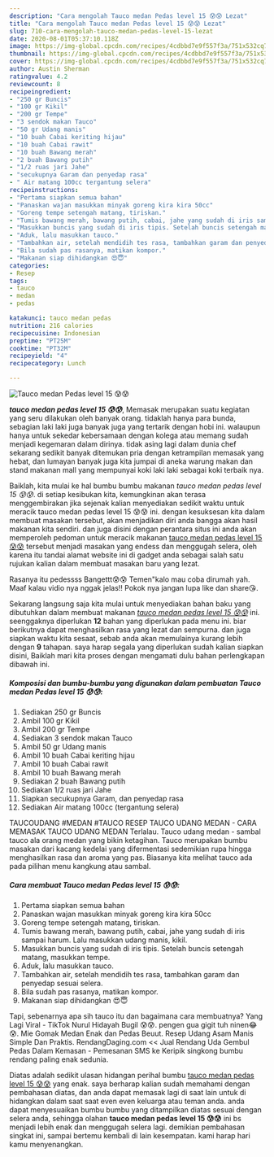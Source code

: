 ```yaml
---
description: "Cara mengolah Tauco medan Pedas level 15 😰😰 Lezat"
title: "Cara mengolah Tauco medan Pedas level 15 😰😰 Lezat"
slug: 710-cara-mengolah-tauco-medan-pedas-level-15-lezat
date: 2020-08-01T05:37:10.118Z
image: https://img-global.cpcdn.com/recipes/4cdbbd7e9f557f3a/751x532cq70/tauco-medan-pedas-level-15-😰😰-foto-resep-utama.jpg
thumbnail: https://img-global.cpcdn.com/recipes/4cdbbd7e9f557f3a/751x532cq70/tauco-medan-pedas-level-15-😰😰-foto-resep-utama.jpg
cover: https://img-global.cpcdn.com/recipes/4cdbbd7e9f557f3a/751x532cq70/tauco-medan-pedas-level-15-😰😰-foto-resep-utama.jpg
author: Austin Sherman
ratingvalue: 4.2
reviewcount: 8
recipeingredient:
- "250 gr Buncis"
- "100 gr Kikil"
- "200 gr Tempe"
- "3 sendok makan Tauco"
- "50 gr Udang manis"
- "10 buah Cabai keriting hijau"
- "10 buah Cabai rawit"
- "10 buah Bawang merah"
- "2 buah Bawang putih"
- "1/2 ruas jari Jahe"
- "secukupnya Garam dan penyedap rasa"
- " Air matang 100cc tergantung selera"
recipeinstructions:
- "Pertama siapkan semua bahan"
- "Panaskan wajan masukkan minyak goreng kira kira 50cc"
- "Goreng tempe setengah matang, tiriskan."
- "Tumis bawang merah, bawang putih, cabai, jahe yang sudah di iris sampai harum. Lalu masukkan udang manis, kikil."
- "Masukkan buncis yang sudah di iris tipis. Setelah buncis setengah matang, masukkan tempe."
- "Aduk, lalu masukkan tauco."
- "Tambahkan air, setelah mendidih tes rasa, tambahkan garam dan penyedap sesuai selera."
- "Bila sudah pas rasanya, matikan kompor."
- "Makanan siap dihidangkan 😍😇"
categories:
- Resep
tags:
- tauco
- medan
- pedas

katakunci: tauco medan pedas 
nutrition: 216 calories
recipecuisine: Indonesian
preptime: "PT25M"
cooktime: "PT32M"
recipeyield: "4"
recipecategory: Lunch

---
```



![Tauco medan Pedas level 15 😰😰](https://img-global.cpcdn.com/recipes/4cdbbd7e9f557f3a/751x532cq70/tauco-medan-pedas-level-15-😰😰-foto-resep-utama.jpg)

<b><i>tauco medan pedas level 15 😰😰</i></b>, Memasak merupakan suatu kegiatan yang seru dilakukan oleh banyak orang. tidaklah hanya para bunda, sebagian laki laki juga banyak juga yang tertarik dengan hobi ini. walaupun hanya untuk sekedar kebersamaan dengan kolega atau memang sudah menjadi kegemaran dalam dirinya. tidak asing lagi dalam dunia chef sekarang sedikit banyak ditemukan pria dengan ketrampilan memasak yang hebat, dan lumayan banyak juga kita jumpai di aneka warung makan dan stand makanan mall yang mempunyai koki laki laki sebagai koki terbaik nya.

Baiklah, kita mulai ke hal bumbu bumbu makanan <i>tauco medan pedas level 15 😰😰</i>. di setiap kesibukan kita, kemungkinan akan terasa menggembirakan jika sejenak kalian menyediakan sedikit waktu untuk meracik tauco medan pedas level 15 😰😰 ini. dengan kesuksesan kita dalam membuat masakan tersebut, akan menjadikan diri anda bangga akan hasil makanan kita sendiri. dan juga disini dengan perantara situs ini anda akan memperoleh pedoman untuk meracik makanan <u>tauco medan pedas level 15 😰😰</u> tersebut menjadi masakan yang endess dan menggugah selera, oleh karena itu tandai alamat website ini di gadget anda sebagai salah satu rujukan kalian dalam membuat masakan baru yang lezat.

Rasanya itu pedessss Bangettt😰😰 Temen&#34;kalo mau coba dirumah yah. Maaf kalau vidio nya nggak jelas!! Pokok nya jangan lupa like dan share😘.


Sekarang langsung saja kita mulai untuk menyediakan bahan baku yang dibutuhkan dalam membuat makanan <u><i>tauco medan pedas level 15 😰😰</i></u> ini. seenggaknya diperlukan <b>12</b> bahan yang diperlukan pada menu ini. biar berikutnya dapat menghasilkan rasa yang lezat dan sempurna. dan juga siapkan waktu kita sesaat, sebab anda akan memulainya kurang lebih dengan <b>9</b> tahapan. saya harap segala yang diperlukan sudah kalian siapkan disini, Baiklah mari kita proses dengan mengamati dulu bahan perlengkapan dibawah ini.

<!--inarticleads1-->

##### Komposisi dan bumbu-bumbu yang digunakan dalam pembuatan Tauco medan Pedas level 15 😰😰:

1. Sediakan 250 gr Buncis
1. Ambil 100 gr Kikil
1. Ambil 200 gr Tempe
1. Sediakan 3 sendok makan Tauco
1. Ambil 50 gr Udang manis
1. Ambil 10 buah Cabai keriting hijau
1. Ambil 10 buah Cabai rawit
1. Ambil 10 buah Bawang merah
1. Sediakan 2 buah Bawang putih
1. Sediakan 1/2 ruas jari Jahe
1. Siapkan secukupnya Garam, dan penyedap rasa
1. Sediakan  Air matang 100cc (tergantung selera)


TAUCOUDANG #MEDAN #TAUCO RESEP TAUCO UDANG MEDAN - CARA MEMASAK TAUCO UDANG MEDAN Terlalau. Tauco udang medan - sambal tauco ala orang medan yang bikin ketagihan. Tauco merupakan bumbu masakan dari kacang kedelai yang difermentasi sedemikian rupa hingga menghasilkan rasa dan aroma yang pas. Biasanya kita melihat tauco ada pada pilihan menu kangkung atau sambal. 

<!--inarticleads2-->

##### Cara membuat Tauco medan Pedas level 15 😰😰:

1. Pertama siapkan semua bahan
1. Panaskan wajan masukkan minyak goreng kira kira 50cc
1. Goreng tempe setengah matang, tiriskan.
1. Tumis bawang merah, bawang putih, cabai, jahe yang sudah di iris sampai harum. Lalu masukkan udang manis, kikil.
1. Masukkan buncis yang sudah di iris tipis. Setelah buncis setengah matang, masukkan tempe.
1. Aduk, lalu masukkan tauco.
1. Tambahkan air, setelah mendidih tes rasa, tambahkan garam dan penyedap sesuai selera.
1. Bila sudah pas rasanya, matikan kompor.
1. Makanan siap dihidangkan 😍😇


Tapi, sebenarnya apa sih tauco itu dan bagaimana cara membuatnya? Yang Lagi Viral - TikTok Nurul Hidayah Bugil 😰😰. pengen gua gigit tuh ninen😂😰. Mie Gomak Medan Enak dan Pedas Beuut. Resep Udang Asam Manis Simple Dan Praktis. RendangDaging.com &lt;&lt; Jual Rendang Uda Gembul Pedas Dalam Kemasan - Pemesanan SMS ke Keripik singkong bumbu rendang paling enak sedunia. 

Diatas adalah sedikit ulasan hidangan perihal bumbu <u>tauco medan pedas level 15 😰😰</u> yang enak. saya berharap kalian sudah memahami dengan pembahasan diatas, dan anda dapat memasak lagi di saat lain untuk di hidangkan dalam saat saat even even keluarga atau teman anda. anda dapat menyesuaikan bumbu bumbu yang ditampilkan diatas sesuai dengan selera anda, sehingga olahan <b>tauco medan pedas level 15 😰😰</b> ini bs menjadi lebih enak dan menggugah selera lagi. demikian pembahasan singkat ini, sampai bertemu kembali di lain kesempatan. kami harap hari kamu menyenangkan.
